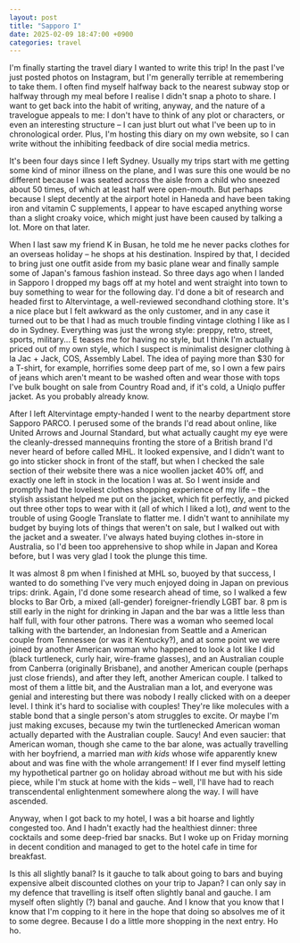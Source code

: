 ```yaml
---
layout: post
title: "Sapporo I"
date: 2025-02-09 18:47:00 +0900
categories: travel
---
```


I'm finally starting the travel diary I wanted to write this trip! In the past I've just posted photos on Instagram, but I'm generally terrible at remembering to take them. I often find myself halfway back to the nearest subway stop or halfway through my meal before I realise I didn't snap a photo to share. I want to get back into the habit of writing, anyway, and the nature of a travelogue appeals to me: I don't have to think of any plot or characters, or even an interesting structure – I can just blurt out what I've been up to in chronological order. Plus, I'm hosting this diary on my own website, so I can write without the inhibiting feedback of dire social media metrics. 

It's been four days since I left Sydney. Usually my trips start with me getting some kind of minor illness on the plane, and I was sure this one would be no different because I was seated across the aisle from a child who sneezed about 50 times, of which at least half were open-mouth. But perhaps because I slept decently at the airport hotel in Haneda and have been taking iron and vitamin C supplements, I appear to have escaped anything worse than a slight croaky voice, which might just have been caused by talking a lot. More on that later.

When I last saw my friend K in Busan, he told me he never packs clothes for an overseas holiday – he shops at his destination. Inspired by that, I decided to bring just one outfit aside from my basic plane wear and finally sample some of Japan's famous fashion instead. So three days ago when I landed in Sapporo I dropped my bags off at my hotel and went straight into town to buy something to wear for the following day. I'd done a bit of research and headed first to Altervintage, a well-reviewed secondhand clothing store. It's a nice place but I felt awkward as the only customer, and in any case it turned out to be that I had as much trouble finding vintage clothing I like as I do in Sydney. Everything was just the wrong style: preppy, retro, street, sports, military... E teases me for having no style, but I think I'm actually priced out of my own style, which I suspect is minimalist designer clothing à la Jac + Jack, COS, Assembly Label. The idea of paying more than $30 for a T-shirt, for example, horrifies some deep part of me, so I own a few pairs of jeans which aren't meant to be washed often and wear those with tops I've bulk bought on sale from Country Road and, if it's cold, a Uniqlo puffer jacket. As you probably already know.

After I left Altervintage empty-handed I went to the nearby department store Sapporo PARCO. I perused some of the brands I'd read about online, like United Arrows and Journal Standard, but what actually caught my eye were the cleanly-dressed mannequins fronting the store of a British brand I'd never heard of before called MHL. It looked expensive, and I didn't want to go into sticker shock in front of the staff, but when I checked the sale section of their website there was a nice woollen jacket 40% off, and exactly one left in stock in the location I was at. So I went inside and promptly had the loveliest clothes shopping experience of my life – the stylish assistant helped me put on the jacket, which fit perfectly, and picked out three other tops to wear with it (all of which I liked a lot), *and* went to the trouble of using Google Translate to flatter me. I didn't want to annihilate my budget by buying lots of things that weren't on sale, but I walked out with the jacket and a sweater. I've always hated buying clothes in-store in Australia, so I'd been too apprehensive to shop while in Japan and Korea before, but I was very glad I took the plunge this time.

It was almost 8 pm when I finished at MHL so, buoyed by that success, I wanted to do something I've very much enjoyed doing in Japan on previous trips: drink. Again, I'd done some research ahead of time, so I walked a few blocks to Bar Orb, a mixed (all-gender) foreigner-friendly LGBT bar. 8 pm is still early in the night for drinking in Japan and the bar was a little less than half full, with four other patrons. There was a woman who seemed local talking with the bartender, an Indonesian from Seattle and a American couple from Tennessee (or was it Kentucky?), and at some point we were joined by another American woman who happened to look a lot like I did (black turtleneck, curly hair, wire-frame glasses), and an Australian couple from Canberra (originally Brisbane), and another American couple (perhaps just close friends), and after they left, another American couple. I talked to most of them a little bit, and the Australian man a lot, and everyone was genial and interesting but there was nobody I really clicked with on a deeper level. I think it's hard to socialise with couples! They're like molecules with a stable bond that a single person's atom struggles to excite. Or maybe I'm just making excuses, because my twin the turtlenecked American woman actually departed with the Australian couple. Saucy! And even saucier: that American woman, though she came to the bar alone, was actually travelling with her boyfriend, a married man *with kids* whose wife apparently knew about and was fine with the whole arrangement! If I ever find myself letting my hypothetical partner go on holiday abroad without me but with his side piece, while I'm stuck at home with the kids – well, I'll have had to reach transcendental enlightenment somewhere along the way. I will have ascended.

Anyway, when I got back to my hotel, I was a bit hoarse and lightly congested too. And I hadn't exactly had the healthiest dinner: three cocktails and some deep-fried bar snacks. But I woke up on Friday morning in decent condition and managed to get to the hotel cafe in time for breakfast.

Is this all slightly banal? Is it gauche to talk about going to bars and buying expensive albeit discounted clothes on your trip to Japan? I can only say in my defence that travelling is itself often slightly banal and gauche. I am myself often slightly (?) banal and gauche. And I know that you know that I know that I'm copping to it here in the hope that doing so absolves me of it to some degree. Because I do a little more shopping in the next entry. Ho ho.